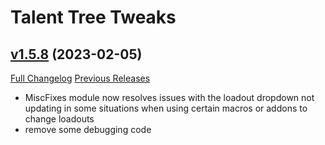 # Talent Tree Tweaks

## [v1.5.8](https://github.com/Numynum/TalentTreeTweaks/tree/v1.5.8) (2023-02-05)
[Full Changelog](https://github.com/Numynum/TalentTreeTweaks/compare/v1.5.7...v1.5.8) [Previous Releases](https://github.com/Numynum/TalentTreeTweaks/releases)

- MiscFixes module now resolves issues with the loadout dropdown not updating in some situations when using certain macros or addons to change loadouts  
- remove some debugging code  

